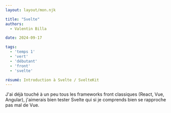 ```yaml
---
layout: layout/mon.njk

title: "Svelte"
authors:
  - Valentin Billa

date: 2024-09-17

tags:
  - 'temps 1'
  - 'vert'  
  - 'débutant'
  - 'front'
  - 'svelte'

résumé: Introduction à Svelte / SvelteKit
---
```


J'ai déjà touché à un peu tous les frameworks front classiques (React, Vue, Angular),
j'aimerais bien tester Svelte qui si je comprends bien se rapproche pas mal de Vue.

